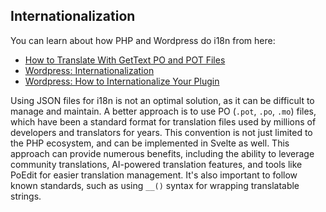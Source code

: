 ## Internationalization

You can learn about how PHP and Wordpress do i18n from here:

- [How to Translate With GetText PO and POT Files](https://www.icanlocalize.com/site/tutorials/how-to-translate-with-gettext-po-and-pot-files)
- [Wordpress: Internationalization](https://developer.wordpress.org/plugins/internationalization)
- [Wordpress: How to Internationalize Your Plugin](https://developer.wordpress.org/plugins/internationalization/how-to-internationalize-your-plugin)

Using JSON files for i18n is not an optimal solution, as it can be difficult to manage and maintain. A better approach is to use PO (`.pot`, `.po`, `.mo`) files, which have been a standard format for translation files used by millions of developers and translators for years. This convention is not just limited to the PHP ecosystem, and can be implemented in Svelte as well. This approach can provide numerous benefits, including the ability to leverage community translations, AI-powered translation features, and tools like PoEdit for easier translation management. It's also important to follow known standards, such as using `__()` syntax for wrapping translatable strings.
